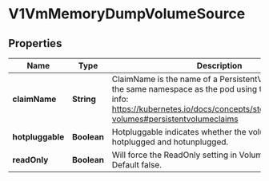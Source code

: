 # V1VmMemoryDumpVolumeSource

## Properties
Name | Type | Description | Notes
------------ | ------------- | ------------- | -------------
**claimName** | **String** | ClaimName is the name of a PersistentVolumeClaim in the same namespace as the pod using this volume. More info: https://kubernetes.io/docs/concepts/storage/persistent-volumes#persistentvolumeclaims | 
**hotpluggable** | **Boolean** | Hotpluggable indicates whether the volume can be hotplugged and hotunplugged. |  [optional]
**readOnly** | **Boolean** | Will force the ReadOnly setting in VolumeMounts. Default false. |  [optional]
